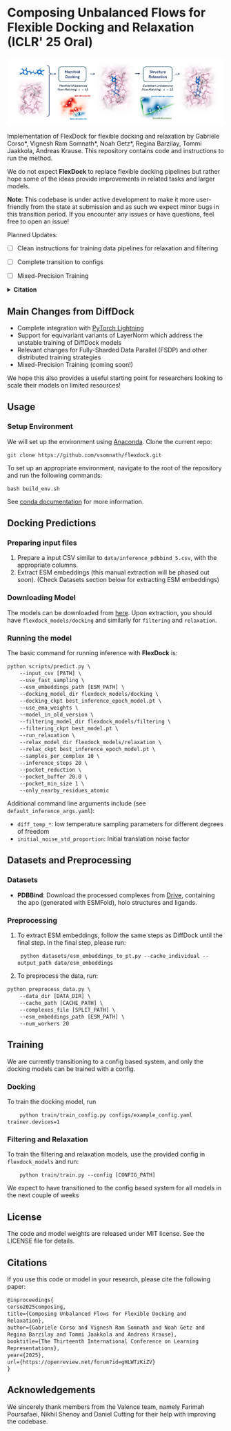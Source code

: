 # Composing Unbalanced Flows for Flexible Docking and Relaxation (ICLR' 25 Oral)

![Alt Text](assets/flexdock.png)

Implementation of FlexDock for flexible docking and relaxation by Gabriele Corso*, Vignesh Ram Somnath*, Noah Getz*, Regina Barzilay, Tommi Jaakkola, Andreas Krause.
This repository contains code and instructions to run the method.

We do not expect **FlexDock** to replace flexible docking pipelines but rather hope some of the ideas provide improvements in related tasks and larger models.

**Note**: This codebase is under active development to make it more user-friendly from the state at submission and as such we expect minor bugs in this transition period. If you encounter any issues or have questions, feel free to open an issue!

Planned Updates:

- [ ] Clean instructions for training data pipelines for relaxation and filtering
- [ ] Complete transition to configs
- [ ] Mixed-Precision Training


<details><summary><b>Citation</b></summary>
If you use this code or model in your research, please cite the following paper:

```
@inproceedings{
corso2025composing,
title={Composing Unbalanced Flows for Flexible Docking and Relaxation},
author={Gabriele Corso and Vignesh Ram Somnath and Noah Getz and Regina Barzilay and Tommi Jaakkola and Andreas Krause},
booktitle={The Thirteenth International Conference on Learning Representations},
year={2025},
url={https://openreview.net/forum?id=gHLWTzKiZV}
}
```
</details>


## Main Changes from DiffDock
* Complete integration with [PyTorch Lightning](https://lightning.ai/docs/pytorch/stable/)
* Support for equivariant variants of LayerNorm which address the unstable training of DiffDock models
* Relevant changes for Fully-Sharded Data Parallel (FSDP) and other distributed training strategies
* Mixed-Precision Training (coming soon!)

We hope this also provides a useful starting point for researchers looking to scale their models on limited resources!


## Usage

### Setup Environment

We will set up the environment using [Anaconda](https://docs.anaconda.com/anaconda/install/index.html). Clone the
current repo:

    git clone https://github.com/vsomnath/flexdock.git

To set up an appropriate environment, navigate to the root of the repository and run the following commands:

    bash build_env.sh

See [conda documentation](https://conda.io/projects/conda/en/latest/commands/env/create.html) for more information.

## Docking Predictions

### Preparing input files

1. Prepare a input CSV similar to `data/inference_pdbbind_5.csv`, with the appropriate columns.
2. Extract ESM embeddings (this manual extraction will be phased out soon).
(Check Datasets section below for extracting ESM embeddings)

### Downloading Model

The models can be downloaded from [here](https://drive.google.com/file/d/1IzFMbN-LFiHThWkK3xowZpR0HTugVwsS/view?usp=sharing).
Upon extraction, you should have `flexdock_models/docking` and similarly for `filtering` and `relaxation`.

### Running the model

The basic command for running inference with **FlexDock** is:
```
python scripts/predict.py \
    --input_csv [PATH] \
    --use_fast_sampling \
    --esm_embeddings_path [ESM_PATH] \
    --docking_model_dir flexdock_models/docking \
    --docking_ckpt best_inference_epoch_model.pt \
    --use_ema_weights \
    --model_in_old_version \
    --filtering_model_dir flexdock_models/filtering \
    --filtering_ckpt best_model.pt \
    --run_relaxation \
    --relax_model_dir flexdock_models/relaxation \
    --relax_ckpt best_inference_epoch_model.pt \
    --samples_per_complex 10 \
    --inference_steps 20 \
    --pocket_reduction \
    --pocket_buffer 20.0 \
    --pocket_min_size 1 \
    --only_nearby_residues_atomic
```

Additional command line arguments include (see `default_inference_args.yaml`):
* `diff_temp_*`: low temperature sampling parameters for different degrees of freedom
* `initial_noise_std_proportion`: Initial translation noise factor


## Datasets and Preprocessing

### Datasets
* **PDBBind**: Download the processed complexes from [Drive](https://drive.google.com/file/d/12Bf4j2phnXYPk1PUvXE1fVPntVDpvCst/view?usp=sharing), containing the apo (generated with ESMFold), holo structures and ligands.

### Preprocessing

1. To extract ESM embeddings, follow the same steps as DiffDock until the final step.
In the final step, please run:

        python datasets/esm_embeddings_to_pt.py --cache_individual --output_path data/esm_embeddings

2. To preprocess the data, run:

```
python preprocess_data.py \
    --data_dir [DATA_DIR] \
    --cache_path [CACHE_PATH] \
    --complexes_file [SPLIT_PATH] \
    --esm_embeddings_path [ESM_PATH] \
    --num_workers 20
```

## Training

We are currently transitioning to a config based system, and only the docking models can be trained with a config.

### Docking

To train the docking model, run

        python train/train_config.py configs/example_config.yaml trainer.devices=1

### Filtering and Relaxation

To train the filtering and relaxation models, use the provided config in `flexdock_models` and run:

        python train/train.py --config [CONFIG_PATH]

We expect to have transitioned to the config based system for all models in the next couple of weeks

## License

The code and model weights are released under MIT license. See the LICENSE file for details.

## Citations <a name="citations"></a>

If you use this code or model in your research, please cite the following paper:

```
@inproceedings{
corso2025composing,
title={Composing Unbalanced Flows for Flexible Docking and Relaxation},
author={Gabriele Corso and Vignesh Ram Somnath and Noah Getz and Regina Barzilay and Tommi Jaakkola and Andreas Krause},
booktitle={The Thirteenth International Conference on Learning Representations},
year={2025},
url={https://openreview.net/forum?id=gHLWTzKiZV}
}
```

## Acknowledgements

We sincerely thank members from the Valence team, namely Farimah Poursafaei, Nikhil Shenoy and Daniel Cutting for their help with improving the codebase.
